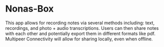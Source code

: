 # Nonas-Box

This app allows for recording notes via several methods including: text, recordings, and photo + audio transcriptions.
Users can then share notes with each other and potentially export them in different formats like pdf.
Multipeer Connectivity will allow for sharing locally, even when offline.
